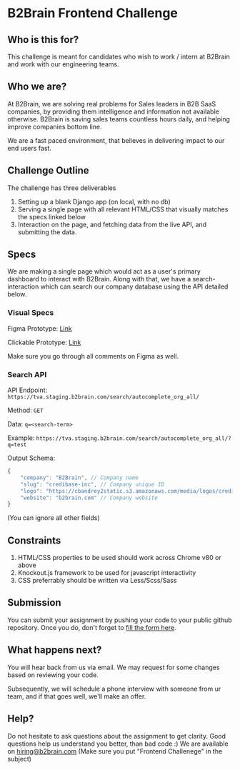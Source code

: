 # B2Brain Frontend Challenge

## Who is this for?

This challenge is meant for candidates who wish to work / intern at B2Brain and work with our engineering teams.

## Who we are?

At B2Brain, we are solving real problems for Sales leaders in B2B SaaS companies, by providing them intelligence and information not available otherwise. B2Brain is saving sales teams countless hours daily, and helping improve companies bottom line.

We are a fast paced environment, that believes in delivering impact to our end users fast. 


## Challenge Outline

The challenge has three deliverables

1. Setting up a blank Django app (on local, with no db)
2. Serving a single page with all relevant HTML/CSS that visually matches the specs linked below
3. Interaction on the page, and fetching data from the live API, and submitting the data.


## Specs

We are making a single page which would act as a user's primary dashboard to interact with B2Brain.
Along with that, we have a search-interaction which can search our company database using the API detailed below.

### Visual Specs
Figma Prototype: [Link](https://www.figma.com/file/ajoMUTBD4az0yUymEdJUN8/Specs-for-Frontend-Assignment?node-id=0%3A1)

Clickable Prototype: [Link](https://www.figma.com/proto/ajoMUTBD4az0yUymEdJUN8/Specs-for-Frontend-Assignment?node-id=0%3A1&viewport=709%2C461%2C0.15&scaling=min-zoom&starting-point-node-id=3%3A150)

Make sure you go through all comments on Figma as well. 

### Search API
API Endpoint: `https://tva.staging.b2brain.com/search/autocomplete_org_all/`

Method: `GET`

Data: `q=<search-term>`

Example: `https://tva.staging.b2brain.com/search/autocomplete_org_all/?q=test`

Output Schema:
```javascript
{
    "company": "B2Brain", // Company name
    "slug": "credibase-inc", // Company unique ID
    "logo": "https://cbandrey2static.s3.amazonaws.com/media/logos/credibase-inc_20200323155513",
    "website": "b2brain.com" // Company website
}
```
(You can ignore all other fields)


## Constraints
1. HTML/CSS properties to be used should work across Chrome v80 or above
2. Knockout.js framework to be used for javascript interactivity
3. CSS preferrably should be written via Less/Scss/Sass


## Submission

You can submit your assignment by pushing your code to your public github repository. 
Once you do, don't forget to [fill the form here](https://forms.gle/PN3m4JVFgZ1wzTRA7).


## What happens next?

You will hear back from us via email. We may request for some changes based on reviewing your code.

Subsequently, we will schedule a phone interview with someone from ur team, and if that goes well, we'll make an offer. 


## Help?

Do not hesitate to ask questions about the assignment to get clarity. Good questions help us understand you better, than bad code :)
We are available on hiring@b2brain.com (Make sure you put "Frontend Challenege" in the subject)
